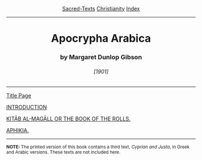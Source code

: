 <body>
 
 <p align="center"><a href="../../index.htm">Sacred-Texts</a> <a href="../index.htm">Christianity</a> <a href="index.htm">Index</a></p>
 
 <hr>
 
 <h1 align="center">Apocrypha Arabica</h1>
 
 <h3 align="center">by Margaret Dunlop Gibson</h3>
 
 <h6 align="center">[1901]</h6>
 
 <hr>
 
 <a href="aa0.htm">Title Page</a><br>
 
 <a href="aa1.htm">INTRODUCTION</a><br>
 
 <a href="aa2.htm">KITĀB AL-MAGĀLL OR THE BOOK OF THE ROLLS.</a><br>
 
 <a href="aa3.htm">APHIKIA.</a><br>
 
 <hr>
 
 <p><small><b>NOTE: </b>The printed version of this book contains a third text, <i>Cyprian and Justa</i>, in Greek and Arabic versions. These texts are not included here.</small></p>
 
 </body>